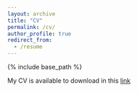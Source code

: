 ```yaml
---
layout: archive
title: "CV"
permalink: /cv/
author_profile: true
redirect_from:
  - /resume
---
```


{% include base_path %}

My CV is available to download in this [link]()

